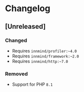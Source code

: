 # Changelog

## [Unreleased]

### Changed

- Requires `innmind/profiler:~4.0`
- Requires `innmind/framework:~2.0`
- Requires `innmind/http:~7.0`

### Removed

- Support for PHP `8.1`
